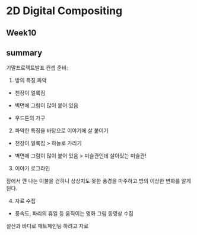 2D Digital Compositing
=============
Week10
-------------
## summary
기말프로젝트발표
컨셉 준비:

1. 방의 특징 파악

* 천장이 얼룩짐

* 벽면에 그림이 많이 붙어 있음 

* 우드톤의 가구

2. 파악한 특징을 바탕으로 이야기에 살 붙이기

* 천장이 얼룩짐 > 하늘로 가리기

* 벽면에 그림이 많이 붙어 있음 > 미술관인데 살아있는 미술관!

3. 이야기 로그라인

잠에서 깬 나는 이불을 걷히니 상상치도 못한 풍경을 마주하고 방의 이상한 변화를 알게 된다.

4. 자료 수집

* 풍속도, 파리의 휴일 등 움직이는 명화 그림 동영상 수집

설산과 바다로 매트페인팅 하려고 자료 
